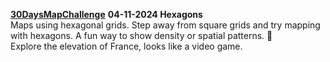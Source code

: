 **[30DaysMapChallenge](https://30daymapchallenge.com/)**
**04-11-2024 	Hexagons** 	 
Maps using hexagonal grids. Step away from square grids and try mapping with hexagons. A fun way to show density or spatial patterns. 🔷  
Explore the elevation of France, looks like a video game.  
